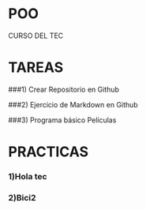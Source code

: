 # POO
 CURSO DEL TEC
 
# TAREAS
###1) Crear Repositorio en Github

###2) Ejercicio de Markdown en Github

###3) Programa básico Películas


# PRACTICAS
### 1)Hola tec

### 2)Bici2
